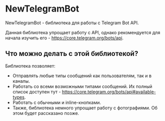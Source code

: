 # NewTelegramBot
 NewTelegramBot - библиотека для работы с Telegram Bot API.

 Данная библиотека упрощает работу с API, однако рекомендуется для начала изучить его - https://core.telegram.org/bots/api.

## Что можно делать с этой библиотекой?
Библиотека позволяет:
* Отправлять любые типы сообщений как пользователям, так и в каналы.
* Работать со всеми возможными типами сообщений. Их полный список доступен тут - https://core.telegram.org/bots/api#available-types.
* Работать с обычными и inline-кнопками.
* Также, библиотека немного упрощает работу с фотографиями. Об этом будет рассказано позже.
